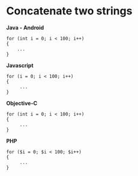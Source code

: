 # Concatenate two strings

**Java - Android**
```
for (int i = 0; i < 100; i++)
{
    ...
}
```

**Javascript**
```
for (i = 0; i < 100; i++)
{
     ...
}
```

**Objective-C**
```
for (int i = 0; i < 100; i++)
{
     ...
}
```

**PHP**
```            
for ($i = 0; $i < 100; $i++)
{
     ...
}
```

